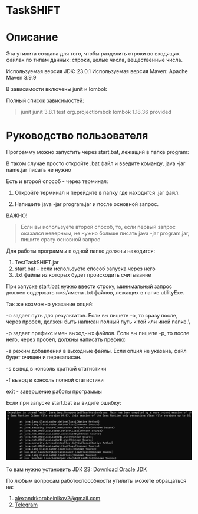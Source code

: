 # TaskSHIFT

<h1>Описание</h1> 
Эта утилита создана для того, чтобы разделить строки во входящих файлах по типам данных: строки, целые числа, вещественные числа. 


Используемая версия JDK: 23.0.1
Используемая версия Maven: Apache Maven 3.9.9

В зависимости включены junit и lombok

Полный список зависимостей:
><dependencies>
>    <dependency>
>      <groupId>junit</groupId>
>      <artifactId>junit</artifactId>
>      <version>3.8.1</version>
>      <scope>test</scope>
>    </dependency>
>    <dependency>
>      <groupId>org.projectlombok</groupId>
>      <artifactId>lombok</artifactId>
>      <version>1.18.36</version>
>      <scope>provided</scope>
>    </dependency>
<h1>Руководство пользователя</h1> 

Программу можно запустить через start.bat, лежащий в папке program:

В таком случае просто откройте .bat файл и введите команду, java -jar name.jar писать не нужно

Есть и второй способ - через терминал:

1. Откройте терминал и перейдите в папку где находится .jar файл.

2. Напишите java -jar program.jar и после основной запрос.

ВАЖНО!
>Если вы используете второй способ, то, если первый запрос оказался неверным, не нужно больше писать java -jar program.jar, пишите сразу основной запрос

Для работы программы в одной папке должны находится:
1. TestTaskSHIFT.jar
2. start.bat - если используете способ запуска через него
3. .txt файлы из которых будет происходить считывание

При запуске start.bat нужно ввести строку, минимальный запрос должен содержать имя/имена .txt файлов, лежащих в папке utilityExe.

Так же возможно указание опций:

-o задает путь для результатов. Если вы пишете -o, то сразу после, через пробел, должен быть написан полный путь к той или иной папке.\

-p задает префикс имен выходных файлов. Если вы пишете -p, то после него, через пробел, должны написать префикс

-a режим добавления в выходные файлы. Если опция не указана, файл будет очищен и перезаписан.

-s вывод в консоль краткой статистики 

-f вывод в консоль полной статистики

exit - завершение работы программы 

Если при запуске start.bat вы видите ошибку:

![Error](https://github.com/Doath1337/TestTaskSHIFT/blob/main/pics/photo_5280715604317296685_y.jpg)

То вам нужно установить JDK 23: [Download Oracle JDK](https://www.oracle.com/java/technologies/downloads/#java23)

По любым вопросам работоспособности утилиты можете обращаться на:
1. alexandrkorobeinikov2@gmail.com
2. [Telegram]( https://t.me/Kill1237)
